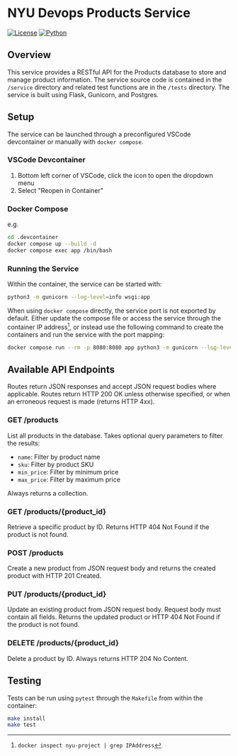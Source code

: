 # NYU Devops Products Service

[![License](https://img.shields.io/badge/License-Apache_2.0-blue.svg)](https://opensource.org/licenses/Apache-2.0)
[![Python](https://img.shields.io/badge/Language-Python-blue.svg)](https://python.org/)

## Overview

This service provides a RESTful API for the Products database to store and manage product information. The service source code is contained in the `/service` directory and related test functions are in the `/tests` directory. The service is built using Flask, Gunicorn, and Postgres.

## Setup

The service can be launched through a preconfigured VSCode devcontainer or manually with `docker compose`.

### VSCode Devcontainer

1. Bottom left corner of VSCode, click the icon to open the dropdown menu
2. Select "Reopen in Container"

### Docker Compose

e.g.

```bash
cd .devcontainer
docker compose up --build -d
docker compose exec app /bin/bash
```

### Running the Service

Within the container, the service can be started with:

```bash
python3 -m gunicorn --log-level=info wsgi:app
```

When using `docker compose` directly, the service port is not exported by default. Either update the compose file or access the service through the container IP address[^1], or instead use the following command to create the containers and run the service with the port mapping:

```bash
docker compose run --rm -p 8080:8080 app python3 -m gunicorn --log-level=info wsgi:app
```

## Available API Endpoints

Routes return JSON responses and accept JSON request bodies where applicable. Routes return HTTP 200 OK unless otherwise specified, or when an erroneous request is made (returns HTTP 4xx).

### GET /products

List all products in the database. Takes optional query parameters to filter the results:

- `name`: Filter by product name
- `sku`: Filter by product SKU
- `min_price`: Filter by minimum price
- `max_price`: Filter by maximum price

Always returns a collection.

### GET /products/{product_id}

Retrieve a specific product by ID. Returns HTTP 404 Not Found if the product is not found.

### POST /products

Create a new product from JSON request body and returns the created product with HTTP 201 Created.

### PUT /products/{product_id}

Update an existing product from JSON request body. Request body must contain all fields. Returns the updated product or HTTP 404 Not Found if the product is not found.

### DELETE /products/{product_id}

Delete a product by ID. Always returns HTTP 204 No Content.

## Testing

Tests can be run using `pytest` through the `Makefile` from within the container:

```bash
make install
make test
```

[^1]: `docker inspect nyu-project | grep IPAddress`
